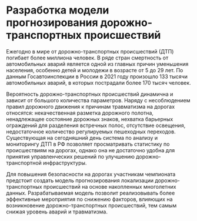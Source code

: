 # Разработка модели прогнозирования дорожно-транспортных происшествий

Ежегодно в мире от дорожно-транспортных происшествий (ДТП) погибает более миллиона человек. В ряде стран смертность от автомобильных аварий является одной из главных причин уменьшения населения, особенно детей и молодежи в возрасте от 5 до 29 лет. По данным Госавтоинспекции в России в 2021 году произошло 133 тысячи автомобильных аварий, в которых пострадали более 170 тысяч человек.

Вероятность дорожно-транспортных происшествий динамична и зависит от большого количества параметров. Наряду с несоблюдением правил дорожного движения к причинам травматизма на дорогах относятся: некачественная разметка дорожного полотна, ненадлежащее состояние дорожных знаков, нехватка барьерных ограждений для разделения встречных полос, отсутствие освещения, недостаточное количество регулируемых пешеходных переходов. Существующая на сегодняшний день система по анализу и мониторингу ДТП в РФ позволяет просматривать статистику по происшествиям на дорогах, однако она не достаточно удобна для принятия управленческих решений по улучшению дорожно-транспортной инфраструктуры.

Для повышения безопасности на дорогах участникам чемпионата предстоит создать модель прогнозирования локализации дорожно-транспортных происшествий на основе накопленных многолетних данных. Разрабатываемая модель позволит реализовывать более эффективные мероприятия по снижению факторов, влияющих на возникновение дорожно-транспортных происшествий, тем самым снижая уровень аварий и травматизма.
